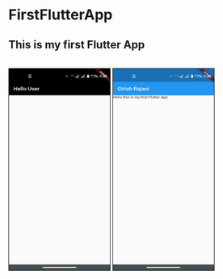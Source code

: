 # FirstFlutterApp

<h2> This is my first Flutter App </h2><br>
<img src = "/SC1.jpeg" border="1" width="200" height="400">   <img src = "/SC2..jpeg" border="1" width="200" height="400">
